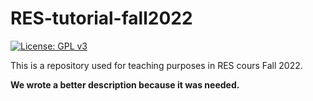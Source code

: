 # RES-tutorial-fall2022
[![License: GPL v3](https://img.shields.io/badge/License-GPLv3-blue.svg)](https://www.gnu.org/licenses/gpl-3.0)

This is a repository used for teaching purposes in RES cours Fall 2022.

**We wrote a better description because it was needed.**
